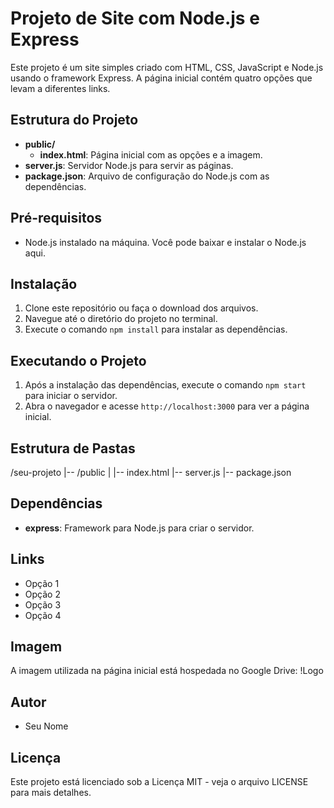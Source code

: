# Projeto de Site com Node.js e Express

Este projeto é um site simples criado com HTML, CSS, JavaScript e Node.js usando o framework Express. A página inicial contém quatro opções que levam a diferentes links.

## Estrutura do Projeto

- **public/**
  - **index.html**: Página inicial com as opções e a imagem.
- **server.js**: Servidor Node.js para servir as páginas.
- **package.json**: Arquivo de configuração do Node.js com as dependências.

## Pré-requisitos

- Node.js instalado na máquina. Você pode baixar e instalar o Node.js aqui.

## Instalação

1. Clone este repositório ou faça o download dos arquivos.
2. Navegue até o diretório do projeto no terminal.
3. Execute o comando `npm install` para instalar as dependências.

## Executando o Projeto

1. Após a instalação das dependências, execute o comando `npm start` para iniciar o servidor.
2. Abra o navegador e acesse `http://localhost:3000` para ver a página inicial.

## Estrutura de Pastas

/seu-projeto |-- /public | |-- index.html |-- server.js |-- package.json


## Dependências

- **express**: Framework para Node.js para criar o servidor.

## Links

- Opção 1
- Opção 2
- Opção 3
- Opção 4

## Imagem

A imagem utilizada na página inicial está hospedada no Google Drive:
!Logo

## Autor

- Seu Nome

## Licença

Este projeto está licenciado sob a Licença MIT - veja o arquivo LICENSE para mais detalhes.
